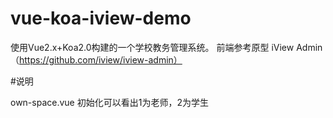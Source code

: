 # vue-koa-iview-demo
使用Vue2.x+Koa2.0构建的一个学校教务管理系统。
前端参考原型 iView Admin（https://github.com/iview/iview-admin）

#说明

own-space.vue 初始化可以看出1为老师，2为学生